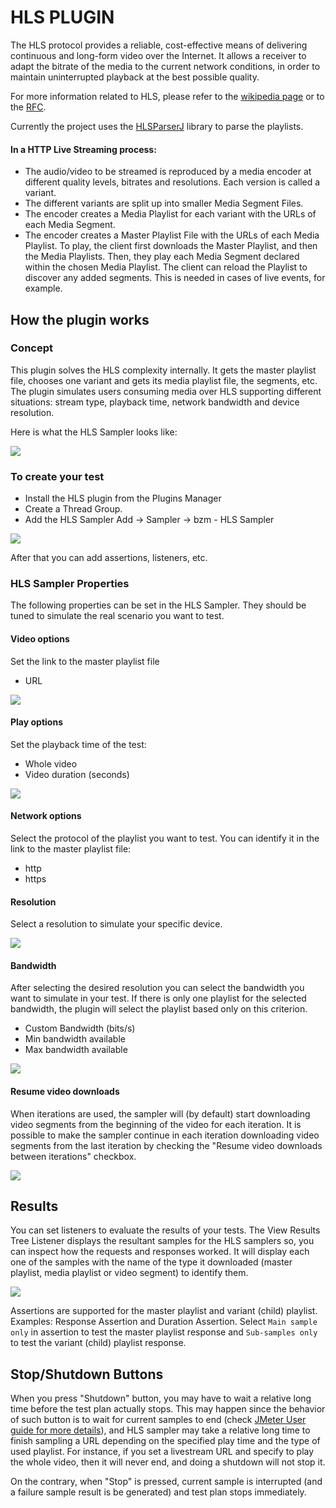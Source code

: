 # HLS PLUGIN

The HLS protocol provides a reliable, cost-effective means of delivering continuous and long-form video over the Internet. It allows a receiver to adapt the bitrate of the media to the current network conditions, in order to maintain uninterrupted playback at the best possible quality.

For more information related to HLS, please refer to the  [wikipedia page](https://en.wikipedia.org/wiki/HTTP_Live_Streaming) or to the [RFC](https://tools.ietf.org/html/rfc8216).

Currently the project uses the [HLSParserJ](https://github.com/Comcast/hlsparserj) library to parse the playlists.
#### In a HTTP Live Streaming process:

- The audio/video to be streamed is reproduced by a media encoder at different quality levels, bitrates and resolutions. Each version is called a variant.
- The different variants are split up into smaller Media Segment Files.
- The encoder creates a Media Playlist for each variant with the URLs of each Media Segment.
- The encoder creates a Master Playlist File with the URLs of each Media Playlist.
To play, the client first downloads the Master Playlist, and then the Media Playlists. Then, they play each Media Segment declared within the chosen Media Playlist. The client can reload the Playlist to discover any added segments. This is needed in cases of live events, for example.

## How the plugin works

### Concept

This plugin solves the HLS complexity internally. It gets the master playlist file, chooses one variant and gets its media playlist file, the segments, etc. The plugin simulates users consuming media over HLS supporting different situations: stream type, playback time, network bandwidth and device resolution.

Here is what the HLS Sampler looks like:

![](docs/sampler.png)

### To create your test

- Install the HLS plugin from the Plugins Manager
- Create a Thread Group.
- Add the HLS Sampler Add -> Sampler -> bzm - HLS Sampler

![](docs/add-sampler.png)

After that you can add assertions, listeners, etc.

### HLS Sampler Properties

The following properties can be set in the HLS Sampler. They should be tuned to simulate the real scenario you want to test.

#### Video options

Set the link to the master playlist file

- URL


![](docs/video-url.png)

#### Play options

Set the playback time of the test:

- Whole video
- Video duration (seconds)

![](docs/duration.png)

#### Network options

Select the protocol of the playlist you want to test. You can identify it in the link to the master playlist file:

- http
- https

#### Resolution

Select a resolution to simulate your specific device.

![](docs/resolution.png)

#### Bandwidth

After selecting the desired resolution you can select the bandwidth you want to simulate in your test. If there is only one playlist for the selected bandwidth, the plugin will select the playlist based only on this criterion.

- Custom Bandwidth (bits/s)
- Min bandwidth available
- Max bandwidth available

![](docs/bandwidth.png)


#### Resume video downloads

When iterations are used, the sampler will (by default) start downloading video segments from the beginning of the video for each iteration. It is possible to make the sampler continue in each iteration downloading video segments from the last iteration by checking the "Resume video downloads between iterations" checkbox.

![](docs/resume-video.png)

## Results

You can set listeners to evaluate the results of your tests. The View Results Tree Listener displays the resultant samples for the HLS samplers so, you can inspect how the requests and responses worked. It will display each one of the samples with the name of the type it downloaded (master playlist, media playlist or video segment) to identify them.

![](docs/sample-results.png)

Assertions are supported for the master playlist and variant (child) playlist. Examples: Response Assertion and Duration Assertion. Select `Main sample only` in assertion to test the master playlist response and `Sub-samples only` to test the variant (child) playlist response.

## Stop/Shutdown Buttons

When you press "Shutdown" button, you may have to wait a relative long time before the test plan actually stops. This may happen since the behavior of such button is to wait for current samples to end (check [JMeter User guide for more details](https://jmeter.apache.org/usermanual/build-test-plan.html#stop)), and HLS sampler may take a relative long time to finish sampling a URL depending on the specified play time and the type of used playlist. For instance, if you set a livestream URL and specify to play the whole video, then it will never end, and doing a shutdown will not stop it.

On the contrary, when "Stop" is pressed, current sample is interrupted (and a failure sample result is be generated) and test plan stops immediately.

